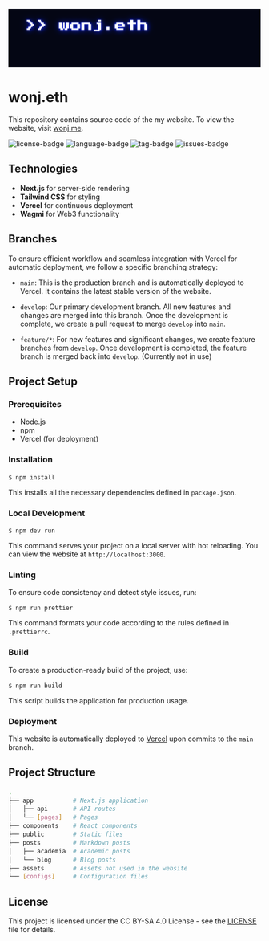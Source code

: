 [![banner-img](assets/images/banner.png)](https://wonj.me)

# wonj.eth

This repository contains source code of the my website. To view the website, visit [wonj.me](https://wonj.me).

![license-badge](https://4.vercel.app/github/license/wonj1012/wonj.eth)
![language-badge](https://4.vercel.app/github/language/wonj1012/wonj.eth)
![tag-badge](https://4.vercel.app/github/tag/wonj1012/wonj.eth)
![issues-badge](https://4.vercel.app/github/issues/wonj1012/wonj.eth)

## Technologies

- **Next.js** for server-side rendering
- **Tailwind CSS** for styling
- **Vercel** for continuous deployment
- **Wagmi** for Web3 functionality

## Branches

To ensure efficient workflow and seamless integration with Vercel for automatic deployment, we follow a specific branching strategy:

- `main`: This is the production branch and is automatically deployed to Vercel. It contains the latest stable version of the website.

- `develop`: Our primary development branch. All new features and changes are merged into this branch. Once the development is complete, we create a pull request to merge `develop` into `main`.

- `feature/*`: For new features and significant changes, we create feature branches from `develop`. Once development is completed, the feature branch is merged back into `develop`. (Currently not in use)

## Project Setup

### Prerequisites

- Node.js
- npm
- Vercel (for deployment)

### Installation

```
$ npm install
```

This installs all the necessary dependencies defined in `package.json`.

### Local Development

```
$ npm dev run
```

This command serves your project on a local server with hot reloading. You can view the website at `http://localhost:3000`.

### Linting

To ensure code consistency and detect style issues, run:

```
$ npm run prettier
```

This command formats your code according to the rules defined in `.prettierrc`.

### Build

To create a production-ready build of the project, use:

```
$ npm run build
```

This script builds the application for production usage.

### Deployment

This website is automatically deployed to [Vercel](https://vercel.com/) upon commits to the `main` branch.

## Project Structure

```bash
.
├── app           # Next.js application
│   ├── api       # API routes
│   └── [pages]   # Pages
├── components    # React components
├── public        # Static files
├── posts         # Markdown posts
│   ├── academia  # Academic posts
│   └── blog      # Blog posts
├── assets        # Assets not used in the website
└── [configs]     # Configuration files
```

## License

This project is licensed under the CC BY-SA 4.0 License - see the [LICENSE](LICENSE) file for details.
